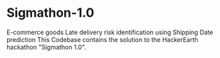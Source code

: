 # Sigmathon-1.0
E-commerce goods Late delivery risk identification using Shipping Date prediction 
This Codebase contains the solution to the HackerEarth hackathon "Sigmathon 1.0".
